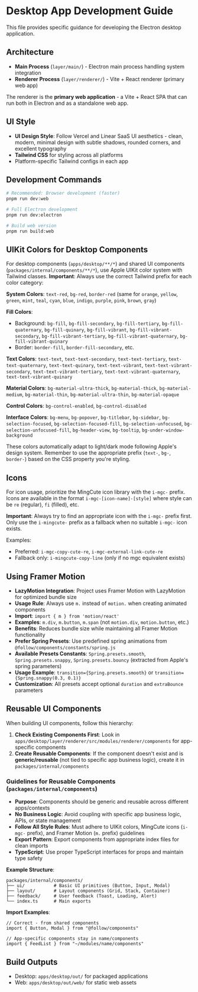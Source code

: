 # Desktop App Development Guide

This file provides specific guidance for developing the Electron desktop application.

## Architecture

- **Main Process** (`layer/main/`) - Electron main process handling system integration
- **Renderer Process** (`layer/renderer/`) - Vite + React renderer (primary web app)

The renderer is the **primary web application** - a Vite + React SPA that can run both in Electron and as a standalone web app.

## UI Style

- **UI Design Style**: Follow Vercel and Linear SaaS UI aesthetics - clean, modern, minimal design with subtle shadows, rounded corners, and excellent typography
- **Tailwind CSS** for styling across all platforms
- Platform-specific Tailwind configs in each app

## Development Commands

```bash
# Recommended: Browser development (faster)
pnpm run dev:web

# Full Electron development
pnpm run dev:electron

# Build web version
pnpm run build:web
```

## UIKit Colors for Desktop Components

For desktop components (`apps/desktop/**/*`) and shared UI components (`packages/internal/components/**/*`), use Apple UIKit color system with Tailwind classes. **Important**: Always use the correct Tailwind prefix for each color category:

**System Colors**: `text-red`, `bg-red`, `border-red` (same for `orange`, `yellow`, `green`, `mint`, `teal`, `cyan`, `blue`, `indigo`, `purple`, `pink`, `brown`, `gray`)

**Fill Colors**:

- Background: `bg-fill`, `bg-fill-secondary`, `bg-fill-tertiary`, `bg-fill-quaternary`, `bg-fill-quinary`, `bg-fill-vibrant`, `bg-fill-vibrant-secondary`, `bg-fill-vibrant-tertiary`, `bg-fill-vibrant-quaternary`, `bg-fill-vibrant-quinary`
- Border: `border-fill`, `border-fill-secondary`, etc.

**Text Colors**: `text-text`, `text-text-secondary`, `text-text-tertiary`, `text-text-quaternary`, `text-text-quinary`, `text-text-vibrant`, `text-text-vibrant-secondary`, `text-text-vibrant-tertiary`, `text-text-vibrant-quaternary`, `text-text-vibrant-quinary`

**Material Colors**: `bg-material-ultra-thick`, `bg-material-thick`, `bg-material-medium`, `bg-material-thin`, `bg-material-ultra-thin`, `bg-material-opaque`

**Control Colors**: `bg-control-enabled`, `bg-control-disabled`

**Interface Colors**: `bg-menu`, `bg-popover`, `bg-titlebar`, `bg-sidebar`, `bg-selection-focused`, `bg-selection-focused-fill`, `bg-selection-unfocused`, `bg-selection-unfocused-fill`, `bg-header-view`, `bg-tooltip`, `bg-under-window-background`

These colors automatically adapt to light/dark mode following Apple's design system. Remember to use the appropriate prefix (`text-`, `bg-`, `border-`) based on the CSS property you're styling.

## Icons

For icon usage, prioritize the MingCute icon library with the `i-mgc-` prefix. Icons are available in the format `i-mgc-[icon-name]-[style]` where style can be `re` (regular), `fi` (filled), etc.

**Important**: Always try to find an appropriate icon with the `i-mgc-` prefix first. Only use the `i-mingcute-` prefix as a fallback when no suitable `i-mgc-` icon exists.

Examples:

- Preferred: `i-mgc-copy-cute-re`, `i-mgc-external-link-cute-re`
- Fallback only: `i-mingcute-copy-line` (only if no mgc equivalent exists)

## Using Framer Motion

- **LazyMotion Integration**: Project uses Framer Motion with LazyMotion for optimized bundle size
- **Usage Rule**: Always use `m.` instead of `motion.` when creating animated components
- **Import**: `import { m } from 'motion/react'`
- **Examples**: `m.div`, `m.button`, `m.span` (not `motion.div`, `motion.button`, etc.)
- **Benefits**: Reduces bundle size while maintaining all Framer Motion functionality
- **Prefer Spring Presets**: Use predefined spring animations from `@follow/components/constants/spring.js`
- **Available Presets Constants**: `Spring.presets.smooth`, `Spring.presets.snappy`, `Spring.presets.bouncy` (extracted from Apple's spring parameters)
- **Usage Example**: `transition={Spring.presets.smooth}` or `transition={Spring.snappy(0.3, 0.1)}`
- **Customization**: All presets accept optional `duration` and `extraBounce` parameters

## Reusable UI Components

When building UI components, follow this hierarchy:

1. **Check Existing Components First**: Look in `apps/desktop/layer/renderer/src/modules/renderer/components` for app-specific components
2. **Create Reusable Components**: If the component doesn't exist and is **generic/reusable** (not tied to specific app business logic), create it in `packages/internal/components`

### Guidelines for Reusable Components (`packages/internal/components`)

- **Purpose**: Components should be generic and reusable across different apps/contexts
- **No Business Logic**: Avoid coupling with specific app business logic, APIs, or state management
- **Follow All Style Rules**: Must adhere to UIKit colors, MingCute icons (`i-mgc-` prefix), and Framer Motion (`m.` prefix) guidelines
- **Export Pattern**: Export components from appropriate index files for clean imports
- **TypeScript**: Use proper TypeScript interfaces for props and maintain type safety

**Example Structure**:

```
packages/internal/components/
├── ui/           # Basic UI primitives (Button, Input, Modal)
├── layout/       # Layout components (Grid, Stack, Container)
├── feedback/     # User feedback (Toast, Loading, Alert)
└── index.ts      # Main exports
```

**Import Examples**:

```tsx
// Correct - from shared components
import { Button, Modal } from "@follow/components"

// App-specific components stay in name/components
import { FeedList } from "~/modules/name/components"
```

## Build Outputs

- Desktop: `apps/desktop/out/` for packaged applications
- Web: `apps/desktop/out/web/` for static web assets
